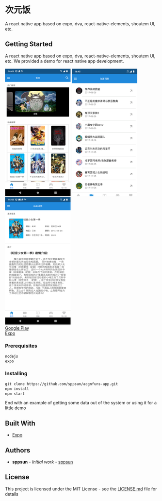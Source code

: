 # 次元饭

A react native app based on expo, dva, react-native-elements, shoutem UI, etc.

## Getting Started

A react native app based on expo, dva, react-native-elements, shoutem UI, etc. We provided a demo for react native app development.<br/>
<br/>
<img src="screenshots/Screenshot_2019-01-19-16-43-59.png" alt="drawing" width="216" height="420"/>
<img src="screenshots/Screenshot_2019-01-19-16-45-38.png" alt="drawing" width="216" height="420"/>
<img src="screenshots/Screenshot_2019-01-19-16-48-07.png" alt="drawing" width="216" height="420"/>
<br/>
<a href='https://play.google.com/store/apps/details?id=com.acgnfuns.acgn'>Google Play</a>
<br/>
<a href='https://expo.io/@sppsun/acgnfuns'>Expo</a>

### Prerequisites

```
nodejs
expo
```

### Installing

```
git clone https://github.com/sppsun/acgnfuns-app.git
npm install
npm start
```

End with an example of getting some data out of the system or using it for a little demo


## Built With

* [Expo](https://expo.io/tools)

## Authors

* **sppsun** - *Initial work* - [sppsun](https://github.com/sppsun)

## License

This project is licensed under the MIT License - see the [LICENSE.md](LICENSE.md) file for details
